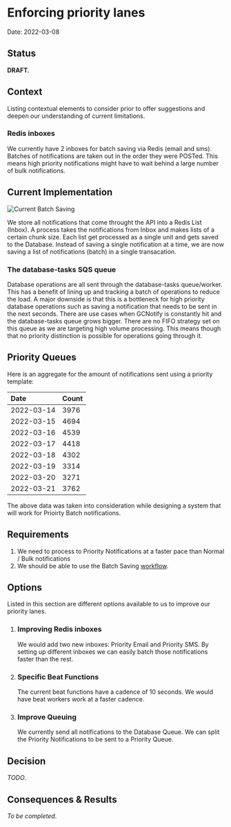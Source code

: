 # Enforcing priority lanes

Date: 2022-03-08

## Status

**DRAFT.**

## Context

Listing contextual elements to consider prior to offer suggestions and deepen our understanding of current limitations.

### Redis inboxes

We currently have 2 inboxes for batch saving via Redis (email and sms). Batches of notifications are taken out in the order they were POSTed. This means high priority notifications might have to wait behind a large number of bulk notifications.

## Current Implementation

![Current Batch Saving](https://user-images.githubusercontent.com/8869623/158684220-ba11102a-64ba-418b-8dd7-74f49c5f0cfa.png)

We store all notifications that come throught the API into a Redis List (Inbox). A process takes the notifications from Inbox and makes lists of a certain chunk size. Each list get processed as a single unit and gets saved to the Database. Instead of saving a single notification at a time, we are now saving a list of notifications (batch) in a single transacation.

### The database-tasks SQS queue

Database operations are all sent through the database-tasks queue/worker. This has a benefit of lining up and tracking a batch of operations to reduce the load. A major downside is that this is a bottleneck for high priority database operations such as saving a notification that needs to be sent in the next seconds. There are use cases when GCNotify is constantly hit and the database-tasks queue grows bigger. There are no FIFO strategy set on this queue as we are targeting high volume processing. This means though that no priority distinction is possible for operations going through it.

## Priority Queues
Here is an aggregate for the amount of notifications sent using a priority template:

| Date    | Count |
| :---        | :----   |
| 2022-03-14   | 3976     |
| 2022-03-15   | 4694      |
| 2022-03-16   | 4539     |
| 2022-03-17  | 4418     |
| 2022-03-18   | 4302     |
| 2022-03-19  | 3314     |
| 2022-03-20  | 3271     |
| 2022-03-21  | 3762     |

The above data was taken into consideration while designing a system that will work for Prioirty Batch notifications.

## Requirements

1. We need to process to Priority Notifications at a faster pace than Normal / Bulk notifications
2. We should be able to use the Batch Saving [workflow](https://github.com/cds-snc/notification-adr/blob/main/records/2021-09-27.batch-celery-save.md).

## Options

Listed in this section are different options available to us to improve our priority lanes.

1. ### Improving Redis inboxes
   We would add two new inboxes: Priority Email and Priority SMS. By setting up different inboxes we can easily batch those notifications faster than the rest.

2. ### Specific Beat Functions
   The current beat functions have a cadence of 10 seconds. We would have beat workers work at a faster cadence.

3. ### Improve Queuing
   We currently send all notifications to the Database Queue. We can split the Priority Notifications to be sent to a Priority Queue.

## Decision

_TODO_.

## Consequences & Results

_To be completed_.
